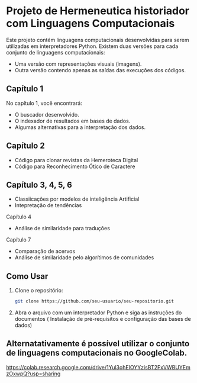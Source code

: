 # Projeto de Hermeneutica historiador com Linguagens Computacionais

Este projeto contém linguagens computacionais desenvolvidas para serem utilizadas em interpretadores Python. Existem duas versões para cada conjunto de linguagens computacionais:

- Uma versão com representações visuais (imagens).
- Outra versão contendo apenas as saídas das execuções dos códigos.

## Capítulo 1

No capítulo 1, você encontrará:
- O buscador desenvolvido.
- O indexador de resultados em bases de dados.
- Algumas alternativas para a interpretação dos dados.

## Capítulo 2
- Código para clonar revistas da Hemeroteca Digital
- Código para Reconhecimento Ótico de Caractere

## Capítulo 3, 4, 5, 6
- Classiicações por modelos de inteligência Artificial
- Intepretação de tendências

Capítulo 4
- Análise de similaridade para traduções

Capítulo 7
- Comparação de acervos
- Análise de similaridade pelo algorítimos de comunidades


## Como Usar

1. Clone o repositório:
   ```bash
   git clone https://github.com/seu-usuario/seu-repositorio.git
2. Abra o arquivo com um interpretador Python e siga as instruções do documentos (  Instalação de pré-requisitos e configuração das bases de dados)

## Alternatativamente é possível utilizar o conjunto de linguagens computacionais no GoogleColab.
https://colab.research.google.com/drive/1Yul3ohEIOYYzisBT2FxVWBUYEmzOxwpQ?usp=sharing


   
